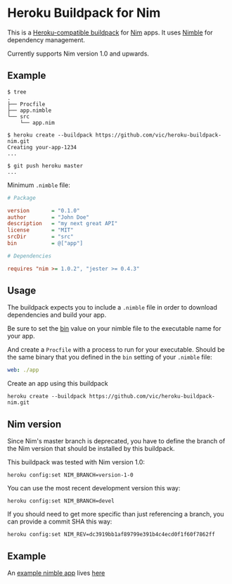 Heroku Buildpack for Nim
========================

This is a [Heroku-compatible buildpack](http://devcenter.heroku.com/articles/buildpacks) for [Nim](http://nim-lang.org) apps. It uses [Nimble](https://github.com/nim-lang/nimble) for dependency management.

Currently supports Nim version 1.0 and upwards.

Example
-------

```shell
$ tree
.
├── Procfile
├── app.nimble
└── src
    └── app.nim

$ heroku create --buildpack https://github.com/vic/heroku-buildpack-nim.git
Creating your-app-1234
...

$ git push heroku master
...
```

Minimum `.nimble` file:

```ini
# Package

version       = "0.1.0"
author        = "John Doe"
description   = "my next great API"
license       = "MIT"
srcDir        = "src"
bin           = @["app"]

# Dependencies

requires "nim >= 1.0.2", "jester >= 0.4.3"
```

Usage
-----

The buildpack expects you to include a `.nimble` file in order to download dependencies and build your app.

Be sure to set the [bin](https://github.com/nim-lang/nimble#binary-packages) value on your nimble file to the executable name for your app.

And create a `Procfile` with a process to run for your executable. Should be the same binary that you defined in the `bin` setting of your `.nimble` file:

```yaml
web: ./app
```

Create an app using this buildpack

```shell
heroku create --buildpack https://github.com/vic/heroku-buildpack-nim.git
```

Nim version
-----------

Since Nim's master branch is deprecated, you have to define the branch of the Nim version that should be installed by this buildpack.

This buildpack was tested with Nim version 1.0:

```shell
heroku config:set NIM_BRANCH=version-1-0
```

You can use the most recent development version this way:
```shell
heroku config:set NIM_BRANCH=devel
```

If you should need to get more specific than just referencing a branch, you can provide a commit SHA this way:
```shell
heroku config:set NIM_REV=dc3919bb1af89799e391b4c4ecd0f1f60f7862ff
```


Example
-------

An [example nimble app](https://github.com/vic/nim-heroku-example) lives [here](http://nim-heroku-example.herokuapp.com)
